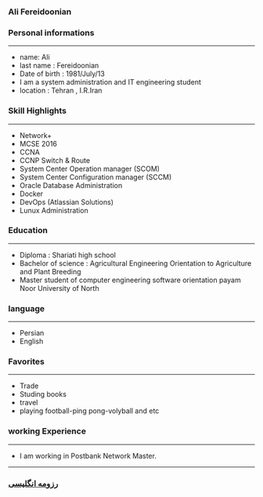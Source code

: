 
### Ali Fereidoonian


### Personal informations

---
+ name: Ali
+ last name : Fereidoonian
+ Date of birth : 1981/July/13
+ I am a system administration and IT engineering student
+ location : Tehran , I.R.Iran


### Skill Highlights

---
+ Network+
+ MCSE 2016
+ CCNA
+ CCNP Switch & Route
+ System Center Operation manager (SCOM)
+ System Center Configuration manager (SCCM)
+ Oracle Database Administration
+ Docker
+ DevOps (Atlassian Solutions)
+ Lunux Administration


### Education

---
+ Diploma : Shariati high school
+ Bachelor of science : Agricultural Engineering Orientation to Agriculture and Plant Breeding
+ Master student of computer engineering software orientation payam Noor University of North 
 

### language

---
+ Persian
+ English

### Favorites

---
+ Trade
+ Studing  books
+ travel 
+ playing football-ping pong-volyball and etc

### working Experience

---
+ I am working in Postbank Network Master.




--- 
### [رزومه انگلیسی](resume-en.md)

